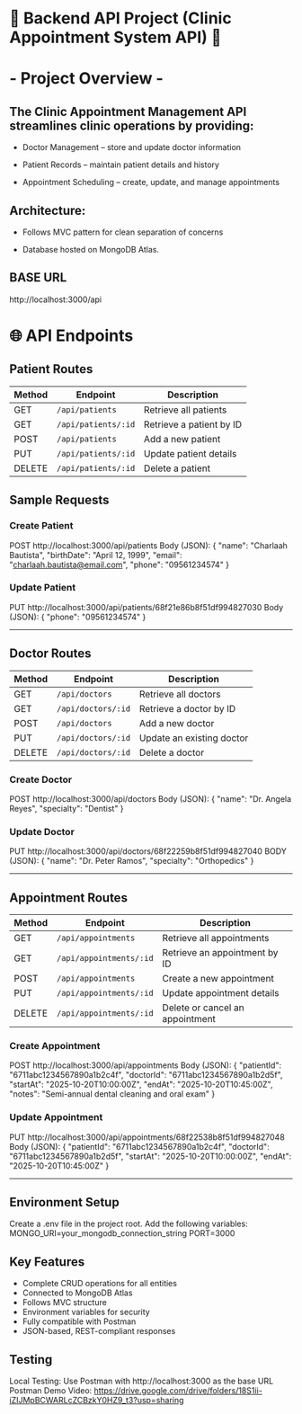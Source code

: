 #  🏥 Backend API Project (Clinic Appointment System API) 🏥

# - Project Overview - 

## The Clinic Appointment Management API streamlines clinic operations by providing:

* Doctor Management – store and update doctor information

* Patient Records – maintain patient details and history

* Appointment Scheduling – create, update, and manage appointments

## Architecture:

- Follows MVC pattern for clean separation of concerns

- Database hosted on MongoDB Atlas.

## BASE URL 
http://localhost:3000/api

# 🌐 API Endpoints

## Patient Routes

| Method | Endpoint | Description |
|--------|-----------|-------------|
| GET | `/api/patients` | Retrieve all patients |
| GET | `/api/patients/:id` | Retrieve a patient by ID |
| POST | `/api/patients` | Add a new patient |
| PUT | `/api/patients/:id` | Update patient details |
| DELETE | `/api/patients/:id` | Delete a patient |

## Sample Requests 
### Create Patient
POST http://localhost:3000/api/patients
Body (JSON): 
{
  "name": "Charlaah Bautista",
  "birthDate": "April 12, 1999",
  "email": "charlaah.bautista@email.com",
  "phone": "09561234574"
}

### Update Patient
PUT http://localhost:3000/api/patients/68f21e86b8f51df994827030
Body (JSON): 
{
    "phone": "09561234574"
}

---

## Doctor Routes

| Method | Endpoint | Description |
|--------|-----------|-------------|
| GET | `/api/doctors` | Retrieve all doctors |
| GET | `/api/doctors/:id` | Retrieve a doctor by ID |
| POST | `/api/doctors` | Add a new doctor |
| PUT | `/api/doctors/:id` | Update an existing doctor |
| DELETE | `/api/doctors/:id` | Delete a doctor |

### Create Doctor 
POST http://localhost:3000/api/doctors
Body (JSON):
{
  "name": "Dr. Angela Reyes",
  "specialty": "Dentist"
}

### Update Doctor 
PUT http://localhost:3000/api/doctors/68f22259b8f51df994827040
BODY (JSON):
{
  "name": "Dr. Peter Ramos",
  "specialty": "Orthopedics"
}

---

## Appointment Routes

| Method | Endpoint | Description |
|--------|-----------|-------------|
| GET | `/api/appointments` | Retrieve all appointments |
| GET | `/api/appointments/:id` | Retrieve an appointment by ID |
| POST | `/api/appointments` | Create a new appointment |
| PUT | `/api/appointments/:id` | Update appointment details |
| DELETE | `/api/appointments/:id` | Delete or cancel an appointment |

### Create Appointment 
POST http://localhost:3000/api/appointments
Body (JSON):
{
  "patientId": "6711abc1234567890a1b2c4f",
  "doctorId": "6711abc1234567890a1b2d5f",
  "startAt": "2025-10-20T10:00:00Z",
  "endAt": "2025-10-20T10:45:00Z",
  "notes": "Semi-annual dental cleaning and oral exam"
}

### Update Appointment 
PUT http://localhost:3000/api/appointments/68f22538b8f51df994827048
Body (JSON):
{
  "patientId": "6711abc1234567890a1b2c4f",
  "doctorId": "6711abc1234567890a1b2d5f",
  "startAt": "2025-10-20T10:00:00Z",
  "endAt": "2025-10-20T10:45:00Z"
}

---

## Environment Setup

Create a .env file in the project root.
Add the following variables:
MONGO_URI=your_mongodb_connection_string
PORT=3000

## Key Features

- Complete CRUD operations for all entities
- Connected to MongoDB Atlas
- Follows MVC structure
- Environment variables for security
- Fully compatible with Postman
- JSON-based, REST-compliant responses

## Testing

Local Testing: Use Postman with http://localhost:3000 as the base URL
Postman Demo Video: https://drive.google.com/drive/folders/18S1ii-iZIJMpBCWARLcZCBzkY0HZ9_t3?usp=sharing
